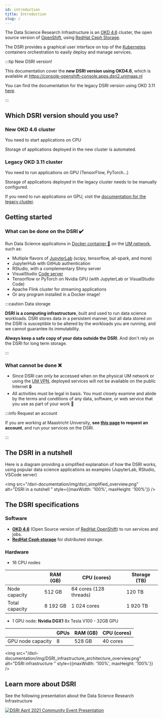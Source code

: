 ```yaml
---
id: introduction
title: Introduction
slug: /
---
```


The Data Science Research Infrastructure is an [OKD 4.6](https://www.okd.io/) cluster, the open source version of [OpenShift](https://www.openshift.com/), using [RedHat Ceph Storage](https://www.redhat.com/en/technologies/storage/ceph).

The DSRI provides a graphical user interface on top of the [Kubernetes](https://kubernetes.io/) containers orchestration to easily deploy and manage services. 

:::tip New DSRI version!

This documentation cover the **new DSRI version using OKD4.6**, which is available at https://console-openshift-console.apps.dsri2.unimaas.nl

You can find the documentation for the legacy DSRI version using OKD 3.11 [here](/docs/okd3-introduction).

:::

## Which DSRI version should you use?

### New OKD 4.6 cluster

You need to start applications on CPU 

Storage of applications deployed in the new cluster is automated.

### Legacy OKD 3.11 cluster

You need to run applications on GPU (TensorFlow, PyTorch...)

Storage of applications deployed in the legacy cluster needs to be manually configured.

If you need to run applications on GPU, visit the [documentation for the legacy cluster](/docs/okd3-introduction).

## Getting started

### What can be done on the DSRI ✔️

Run Data Science applications in [Docker container 🐳](https://www.docker.com/) on the [UM network](https://vpn.maastrichtuniversity.nl/), such as:

* Multiple flavors of [JupyterLab](https://github.com/jupyter/docker-stacks) (scipy, tensorflow, all-spark, and more)
* JupyterHub with GitHub authentication
* RStudio, with a complementary Shiny server
* VisualStudio [Code server](https://github.com/cdr/code-server)
* Tensorflow or PyTorch on Nvidia GPU (with JupyterLab or VisualStudio Code)
* Apache Flink cluster for streaming applications
* Or any program installed in a Docker image!

<!--

* SQL databases (MariaDB, MySQL, PostgreSQL)
* NoSQL databases (MongoDB, Redis)
* Graph databases (GraphDB, Blazegraph, Virtuoso)
* Apache Spark for distributed computing
* Dask cluster for python distribution computing
-->

:::caution Data storage

**DSRI is a computing infrastructure**, built and used to run data science workloads. DSRI stores data in a persistent manner, but all data stored on the DSRI is susceptible to be altered by the workloads you are running, and we cannot guarantee its immutability.

**Always keep a safe copy of your data outside the DSRI**. And don't rely on the DSRI for long term storage.

:::

<!--

:::note Workflows

For user already familiar with those concepts [workflow orchestration tools](/dsri-documentation/docs/workflows-introduction) can be installed, such as [Argo workflows](/dsri-documentation/docs/workflows-argo), [Nextflow](/dsri-documentation/docs/workflows-nextflow) or [CWL Calrissian](/dsri-documentation/docs/workflows-cwl).

:::

-->

### What cannot be done ❌

* Since DSRI can only be accessed when on the physical UM network or using the [UM VPN](https://vpn.maastrichtuniversity.nl/), deployed services will not be available on the public Internet 🔒
* All activities must be legal in basis. You must closely examine and abide by the terms and conditions of any data, software, or web service that you use as part of your work 📜

:::info Request an account

If you are working at Maastricht University, **see [this page](https://maastrichtu-ids.github.io/dsri-documentation/docs/access-dsri) to request an account**, and run your services on the DSRI.

:::

## The DSRI in a nutshell

Here is a diagram providing a simplified explanation of how the DSRI works, using popular data science applications as examples (JupyterLab, RStudio, VSCode server)

<img src="/dsri-documentation/img/dsri_simplified_overview.png" alt="DSRI in a nutshell " style={{maxWidth: '100%', maxHeight: '100%'}} />

## The DSRI specifications

### Software

* [**OKD 4.6**](https://www.okd.io/) (Open Source version of [RedHat OpenShift](https://www.openshift.com/)) to run services and jobs.
* [**RedHat Ceph storage**](https://www.redhat.com/fr/technologies/storage/ceph) for distributed storage.

### Hardware

* 16 CPU nodes

|                | RAM (GB) | CPU (cores)            | Storage (TB) |
| -------------- | -------- | ---------------------- | ------------ |
| Node capacity  | 512 GB   | 64 cores (128 threads) | 120 TB       |
| Total capacity | 8 192 GB | 1 024 cores            | 1 920 TB     |

* 1 GPU node: **Nvidia DGX1** 8x Tesla V100 - 32GB GPU

|                   | GPUs | RAM (GB) | CPU (cores) |
| ----------------- | ---- | -------- | ----------- |
| GPU node capacity | 8    | 528 GB   | 40 cores    |

<img src="/dsri-documentation/img/DSRI_infrastructure_architecture_overview.png" alt="DSRI infrastructure " style={{maxWidth: '100%', maxHeight: '100%'}} />

## Learn more about DSRI

See the following presentation about the Data Science Research Infrastructure 

<a href="/dsri-documentation/resource/2021-04-DSRI-Community-Event.pdf" target="_blank" rel="noopener noreferrer">
 <img src="/dsri-documentation/resource/DSRI-community-event.png" style={{maxWidth: '100%', maxHeight: '100%'}} alt="DSRI April 2021 Community Event Presentation" />
</a>

